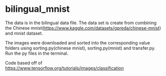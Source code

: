# bilingual_mnist

The data is in the bilingual data file. The data set is create from combining the Chinese mnist(https://www.kaggle.com/datasets/gpreda/chinese-mnist) and mnist dataset.

The images were downloaded and sorted into the corresponding value folders using sorting.py(chinese mnist), sorting.py(mnist) and transfer.py.
Run the py files in the terminal.


Code based off of https://www.tensorflow.org/tutorials/images/classification 
